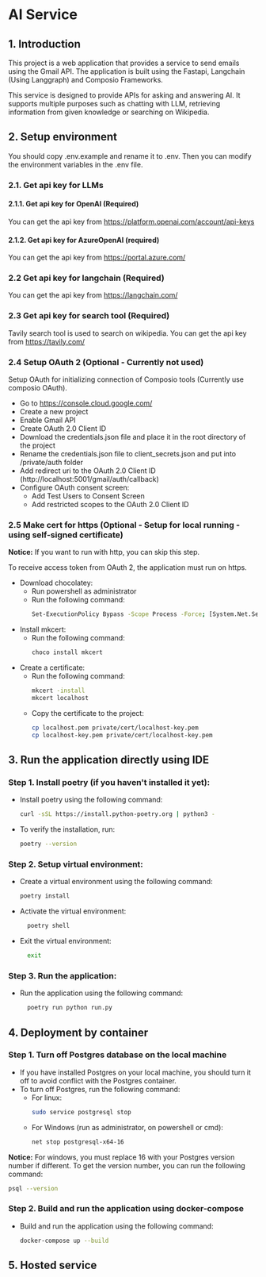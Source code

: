 # AI Service
## 1. Introduction
This project is a web application that provides a service to send emails using the Gmail API. 
The application is built using the Fastapi, Langchain (Using Langgraph) and Composio Frameworks.

This service is designed to provide APIs for asking and answering AI. 
It supports multiple purposes such as chatting with LLM, retrieving information from given knowledge or searching on Wikipedia.

## 2. Setup environment
You should copy .env.example and rename it to .env. 
Then you can modify the environment variables in the .env file.

### 2.1. Get api key for LLMs
#### 2.1.1. Get api key for OpenAI (Required)
You can get the api key from https://platform.openai.com/account/api-keys
#### 2.1.2. Get api key for AzureOpenAI (required)
You can get the api key from https://portal.azure.com/

### 2.2 Get api key for langchain (Required)
You can get the api key from https://langchain.com/

### 2.3 Get api key for search tool (Required)
Tavily search tool is used to search on wikipedia. You can get the api key from https://tavily.com/

### 2.4 Setup OAuth 2 (Optional - Currently not used)
Setup OAuth for initializing connection of Composio tools (Currently use composio OAuth).
- Go to https://console.cloud.google.com/
- Create a new project
- Enable Gmail API
- Create OAuth 2.0 Client ID
- Download the credentials.json file and place it in the root directory of the project
- Rename the credentials.json file to client_secrets.json and put into /private/auth folder
- Add redirect uri to the OAuth 2.0 Client ID (http://localhost:5001/gmail/auth/callback)
- Configure OAuth consent screen:
  - Add Test Users to Consent Screen
  - Add restricted scopes to the OAuth 2.0 Client ID

### 2.5 Make cert for https (Optional - Setup for local running - using self-signed certificate)
**Notice:** If you want to run with http, you can skip this step.

To receive access token from OAuth 2, the application must run on https.

- Download chocolatey:
  - Run powershell as administrator
  - Run the following command:
    ```bash
    Set-ExecutionPolicy Bypass -Scope Process -Force; [System.Net.ServicePointManager]::SecurityProtocol = [System.Net.ServicePointManager]::SecurityProtocol -bor 3072; iex ((New-Object System.Net.WebClient).DownloadString('https://community.chocolatey.org/install.ps1'))
    ```
- Install mkcert:
  - Run the following command:
    ```bash
    choco install mkcert
    ```
- Create a certificate:
  - Run the following command:
    ```bash
    mkcert -install
    mkcert localhost
    ```
  - Copy the certificate to the project:
    ```bash
    cp localhost.pem private/cert/localhost-key.pem
    cp localhost-key.pem private/cert/localhost-key.pem
    ```

## 3. Run the application directly using IDE

### Step 1. Install poetry (if you haven't installed it yet):
* Install poetry using the following command:
  ```bash
  curl -sSL https://install.python-poetry.org | python3 -
  ```
* To verify the installation, run:
  ```bash
  poetry --version
  ```

### Step 2. Setup virtual environment:
* Create a virtual environment using the following command:
  ```bash
  poetry install
  ```
* Activate the virtual environment:
  ```bash
    poetry shell
    ```
* Exit the virtual environment:
  ```bash
    exit
    ```
  
### Step 3. Run the application:
* Run the application using the following command:
  ```bash
    poetry run python run.py
  ```

## 4. Deployment by container
### Step 1. Turn off Postgres database on the local machine
* If you have installed Postgres on your local machine, you should turn it off to avoid conflict with the Postgres container.
* To turn off Postgres, run the following command:
  * For linux:
    ```bash
    sudo service postgresql stop
    ```
  * For Windows (run as administrator, on powershell or cmd):
      ```bash
      net stop postgresql-x64-16
      ```
**Notice:** For windows, you must replace 16 with your Postgres version number if different.
To get the version number, you can run the following command:
```bash
psql --version
```

### Step 2. Build and run the application using docker-compose
* Build and run the application using the following command:
  ```bash
  docker-compose up --build
  ```

## 5. Hosted service